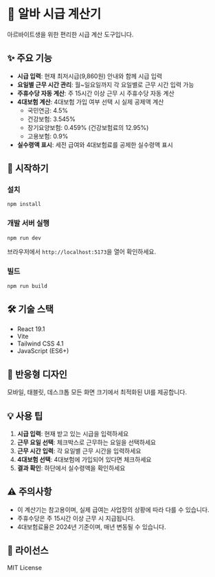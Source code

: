 # 💼 알바 시급 계산기

아르바이트생을 위한 편리한 시급 계산 도구입니다.

## ✨ 주요 기능

- **시급 입력**: 현재 최저시급(9,860원) 안내와 함께 시급 입력
- **요일별 근무 시간 관리**: 월~일요일까지 각 요일별로 근무 시간 입력 가능
- **주휴수당 자동 계산**: 주 15시간 이상 근무 시 주휴수당 자동 계산
- **4대보험 계산**: 4대보험 가입 여부 선택 시 실제 공제액 계산
  - 국민연금: 4.5%
  - 건강보험: 3.545%
  - 장기요양보험: 0.459% (건강보험료의 12.95%)
  - 고용보험: 0.9%
- **실수령액 표시**: 세전 급여와 4대보험료를 공제한 실수령액 표시

## 🚀 시작하기

### 설치

```bash
npm install
```

### 개발 서버 실행

```bash
npm run dev
```

브라우저에서 `http://localhost:5173`을 열어 확인하세요.

### 빌드

```bash
npm run build
```

## 🛠 기술 스택

- React 19.1
- Vite
- Tailwind CSS 4.1
- JavaScript (ES6+)

## 📱 반응형 디자인

모바일, 태블릿, 데스크톱 모든 화면 크기에서 최적화된 UI를 제공합니다.

## 💡 사용 팁

1. **시급 입력**: 현재 받고 있는 시급을 입력하세요
2. **근무 요일 선택**: 체크박스로 근무하는 요일을 선택하세요
3. **근무 시간 입력**: 각 요일별 근무 시간을 입력하세요
4. **4대보험 선택**: 4대보험에 가입되어 있다면 체크하세요
5. **결과 확인**: 하단에서 실수령액을 확인하세요

## ⚠️ 주의사항

- 이 계산기는 참고용이며, 실제 급여는 사업장의 상황에 따라 다를 수 있습니다.
- 주휴수당은 주 15시간 이상 근무 시 지급됩니다.
- 4대보험료율은 2024년 기준이며, 매년 변동될 수 있습니다.

## 📄 라이선스

MIT License
